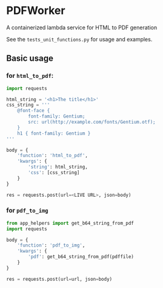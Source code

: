 # PDFWorker

A containerized lambda service for HTML to PDF generation

See the `tests_unit_functions.py` for usage and examples. 

## Basic usage 
### for `html_to_pdf`:

```python
import requests

html_string = '<h1>The title</h1>'
css_string = '''
    @font-face {
        font-family: Gentium;
        src: url(http://example.com/fonts/Gentium.otf);
    }
    h1 { font-family: Gentium }
'''

body = {
    'function': 'html_to_pdf',
    'kwargs': {
        'string': html_string, 
        'css': [css_string]
    }
}

res = requests.post(url=<LIVE URL>, json=body)
```

### for `pdf_to_img`

```python
from app_helpers import get_b64_string_from_pdf
import requests

body = {
    'function': 'pdf_to_img',
    'kwargs': {
        'pdf': get_b64_string_from_pdf(pdffile)
    }
}

res = requests.post(url=url, json=body)
```